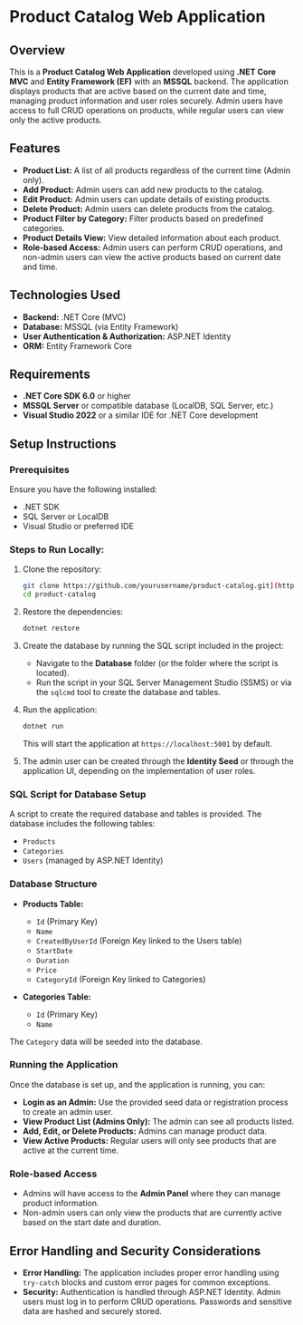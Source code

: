 # Product Catalog Web Application

## Overview
This is a **Product Catalog Web Application** developed using **.NET Core MVC** and **Entity Framework (EF)** with an **MSSQL** backend. The application displays products that are active based on the current date and time, managing product information and user roles securely. Admin users have access to full CRUD operations on products, while regular users can view only the active products.

## Features
- **Product List:** A list of all products regardless of the current time (Admin only).
- **Add Product:** Admin users can add new products to the catalog.
- **Edit Product:** Admin users can update details of existing products.
- **Delete Product:** Admin users can delete products from the catalog.
- **Product Filter by Category:** Filter products based on predefined categories.
- **Product Details View:** View detailed information about each product.
- **Role-based Access:** Admin users can perform CRUD operations, and non-admin users can view the active products based on current date and time.

## Technologies Used
- **Backend:** .NET Core (MVC)
- **Database:** MSSQL (via Entity Framework)
- **User Authentication & Authorization:** ASP.NET Identity
- **ORM:** Entity Framework Core

## Requirements
- **.NET Core SDK 6.0** or higher
- **MSSQL Server** or compatible database (LocalDB, SQL Server, etc.)
- **Visual Studio 2022** or a similar IDE for .NET Core development

## Setup Instructions

### Prerequisites
Ensure you have the following installed:
- .NET SDK
- SQL Server or LocalDB
- Visual Studio or preferred IDE

### Steps to Run Locally:
1. Clone the repository:
   ```bash
   git clone https://github.com/yourusername/product-catalog.git](https://github.com/AhmedElsheekh/ProductCatalogWebApplicaion.git
   cd product-catalog
   ```

2. Restore the dependencies:
   ```bash
   dotnet restore
   ```

3. Create the database by running the SQL script included in the project:
   - Navigate to the **Database** folder (or the folder where the script is located).
   - Run the script in your SQL Server Management Studio (SSMS) or via the `sqlcmd` tool to create the database and tables.

4. Run the application:
   ```bash
   dotnet run
   ```
   This will start the application at `https://localhost:5001` by default.

5. The admin user can be created through the **Identity Seed** or through the application UI, depending on the implementation of user roles.

### SQL Script for Database Setup
A script to create the required database and tables is provided. The database includes the following tables:
- `Products`
- `Categories`
- `Users` (managed by ASP.NET Identity)

### Database Structure
- **Products Table:**
  - `Id` (Primary Key)
  - `Name`
  - `CreatedByUserId` (Foreign Key linked to the Users table)
  - `StartDate`
  - `Duration`
  - `Price`
  - `CategoryId` (Foreign Key linked to Categories)

- **Categories Table:**
  - `Id` (Primary Key)
  - `Name`

The `Category` data will be seeded into the database.

### Running the Application
Once the database is set up, and the application is running, you can:
- **Login as an Admin:** Use the provided seed data or registration process to create an admin user.
- **View Product List (Admins Only):** The admin can see all products listed.
- **Add, Edit, or Delete Products:** Admins can manage product data.
- **View Active Products:** Regular users will only see products that are active at the current time.

### Role-based Access
- Admins will have access to the **Admin Panel** where they can manage product information.
- Non-admin users can only view the products that are currently active based on the start date and duration.

## Error Handling and Security Considerations
- **Error Handling:** The application includes proper error handling using `try-catch` blocks and custom error pages for common exceptions.
- **Security:** Authentication is handled through ASP.NET Identity. Admin users must log in to perform CRUD operations. Passwords and sensitive data are hashed and securely stored.



